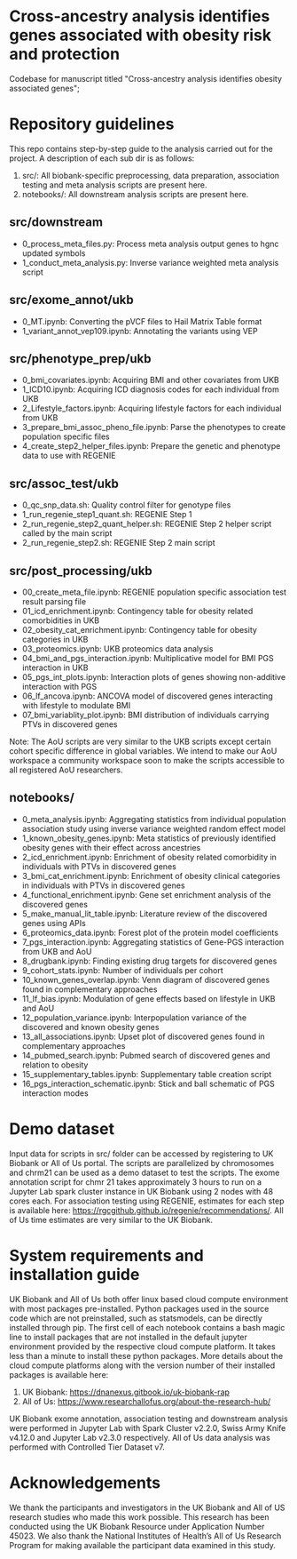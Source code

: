 # Cross-ancestry analysis identifies genes associated with obesity risk and protection
Codebase for manuscript titled "Cross-ancestry analysis identifies obesity associated genes";

# Repository guidelines
This repo contains step-by-step guide to the analysis carried out for the project. A description of each sub dir is as follows:

1. src/: All biobank-specific preprocessing, data preparation, association testing and meta analysis scripts are present here.
2. notebooks/: All downstream analysis scripts are present here.

## src/downstream
- 0_process_meta_files.py: Process meta analysis output genes to hgnc updated symbols
- 1_conduct_meta_analysis.py: Inverse variance weighted meta analysis script


## src/exome_annot/ukb
- 0_MT.ipynb: Converting the pVCF files to Hail Matrix Table format
- 1_variant_annot_vep109.ipynb: Annotating the variants using VEP


## src/phenotype_prep/ukb
- 0_bmi_covariates.ipynb: Acquiring BMI and other covariates from UKB
- 1_ICD10.ipynb: Acquiring ICD diagnosis codes for each individual from UKB
- 2_Lifestyle_factors.ipynb: Acquiring lifestyle factors for each individual from UKB
- 3_prepare_bmi_assoc_pheno_file.ipynb: Parse the phenotypes to create population specific files
- 4_create_step2_helper_files.ipynb: Prepare the genetic and phenotype data to use with REGENIE 

## src/assoc_test/ukb
- 0_qc_snp_data.sh: Quality control filter for genotype files
- 1_run_regenie_step1_quant.sh: REGENIE Step 1
- 2_run_regenie_step2_quant_helper.sh: REGENIE Step 2 helper script called by the main script
- 2_run_regenie_step2.sh: REGENIE Step 2 main script

## src/post_processing/ukb
- 00_create_meta_file.ipynb: REGENIE population specific association test result parsing file
- 01_icd_enrichment.ipynb: Contingency table for obesity related comorbidities in UKB
- 02_obesity_cat_enrichment.ipynb: Contingency table for obesity categories in UKB
- 03_proteomics.ipynb: UKB proteomics data analysis
- 04_bmi_and_pgs_interaction.ipynb: Multiplicative model for BMI PGS interaction in UKB
- 05_pgs_int_plots.ipynb: Interaction plots of genes showing non-additive interaction with PGS
- 06_lf_ancova.ipynb: ANCOVA model of discovered genes interacting with lifestyle to modulate BMI
- 07_bmi_variablity_plot.ipynb: BMI distribution of individuals carrying PTVs in discovered genes

Note: The AoU scripts are very similar to the UKB scripts except certain cohort specific difference in global variables. We intend to make our AoU workspace a community workspace soon to make the scripts accessible to all registered AoU researchers.

## notebooks/
- 0_meta_analysis.ipynb: Aggregating statistics from individual population association study using inverse variance weighted random effect model
- 1_known_obesity_genes.ipynb: Meta statistics of previously identified obesity genes with their effect across ancestries
- 2_icd_enrichment.ipynb: Enrichment of obesity related comorbidity in individuals with PTVs in discovered genes
- 3_bmi_cat_enrichment.ipynb: Enrichment of obesity clinical categories in individuals with PTVs in discovered genes
- 4_functional_enrichment.ipynb: Gene set enrichment analysis of the discovered genes
- 5_make_manual_lit_table.ipynb: Literature review of the discovered genes using APIs
- 6_proteomics_data.ipynb: Forest plot of the protein model coefficients
- 7_pgs_interaction.ipynb: Aggregating statistics of Gene-PGS interaction from UKB and AoU
- 8_drugbank.ipynb: Finding existing drug targets for discovered genes
- 9_cohort_stats.ipynb: Number of individuals per cohort 
- 10_known_genes_overlap.ipynb: Venn diagram of discovered genes found in complementary approaches
- 11_lf_bias.ipynb: Modulation of gene effects based on lifestyle in UKB and AoU
- 12_population_variance.ipynb: Interpopulation variance of the discovered and known obesity genes
- 13_all_associations.ipynb: Upset plot of discovered genes found in complementary approaches
- 14_pubmed_search.ipynb: Pubmed search of discovered genes and relation to obesity
- 15_supplementary_tables.ipynb: Supplementary table creation script
- 16_pgs_interaction_schematic.ipynb: Stick and ball schematic of PGS interaction modes

# Demo dataset
Input data for scripts in src/ folder can be accessed by registering to UK Biobank or All of Us portal. The scripts are parallelized by chromosomes and chrm21 can be used as a demo dataset to test the scripts. The exome annotation script for chmr 21 takes approximately 3 hours to run on a Jupyter Lab spark cluster instance in UK Biobank using 2 nodes with 48 cores each. For association testing using REGENIE, estimates for each step is available here: https://rgcgithub.github.io/regenie/recommendations/. All of Us time estimates are very similar to the UK Biobank.


# System requirements and installation guide
UK Biobank and All of Us both offer linux based cloud compute environment with most packages pre-installed. Python packages used in the source code which are not preinstalled, such as statsmodels, can be directly installed through pip. The first cell of each notebook contains a bash magic line to install packages that are not installed in the default jupyter environment provided by the respective cloud compute platform. It takes less than a minute to install these python packages. More details about the cloud compute platforms along with the version number of their installed packages is available here:

1. UK Biobank: https://dnanexus.gitbook.io/uk-biobank-rap
2. All of Us: https://www.researchallofus.org/about-the-research-hub/

UK Biobank exome annotation, association testing and downstream analysis were performed in Jupyter Lab with Spark Cluster v2.2.0, Swiss Army Knife v4.12.0 and Jupyter Lab v2.3.0 respectively. All of Us data analysis was performed with Controlled Tier Dataset v7.

# Acknowledgements
We thank the participants and investigators in the UK Biobank and All of US research studies who made this work possible. This research has been conducted using the UK Biobank Resource under Application Number 45023. We also thank the National Institutes of Health’s All of Us Research Program for making available the participant data examined in this study.
